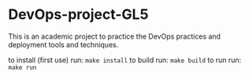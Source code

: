 # DevOps-project-GL5
This is an academic project to practice the DevOps practices and deployment tools and techniques.

to install (first use) run:
```make install```
to build run:
```make build```
to run run:
```make run```
